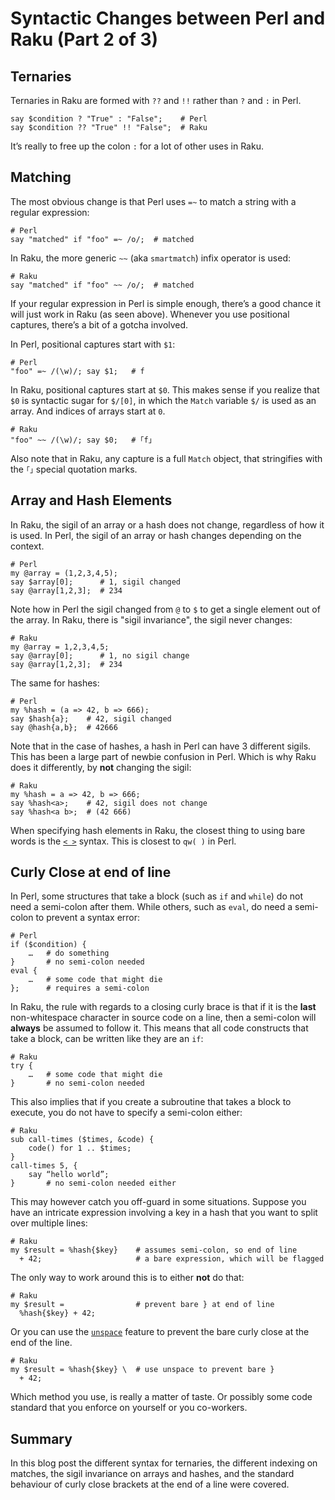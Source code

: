# Syntactic Changes between Perl and Raku (Part 2 of 3)

## Ternaries
Ternaries in Raku are formed with `??` and `!!` rather than `?` and `:` in Perl.
```
say $condition ? "True" : "False";    # Perl
say $condition ?? "True" !! "False";  # Raku
```
It’s really to free up the colon `:` for a lot of other uses in Raku.

## Matching
The most obvious change is that Perl uses `=~` to match a string with a regular expression:
```
# Perl
say "matched" if "foo" =~ /o/;  # matched
```
In Raku, the more generic `~~` (aka `smartmatch`) infix operator is used:
```
# Raku
say "matched" if "foo" ~~ /o/;  # matched
```
If your regular expression in Perl is simple enough, there’s a good chance it will just work in Raku (as seen above).  Whenever you use positional captures, there’s a bit of a gotcha involved.

In Perl, positional captures start with `$1`:
```
# Perl
"foo" =~ /(\w)/; say $1;   # f
```
In Raku, positional captures start at `$0`.  This makes sense if you realize that `$0` is syntactic sugar for `$/[0]`, in which the `Match` variable `$/` is used as an array.  And indices of arrays start at `0`.
```
# Raku
"foo" ~~ /(\w)/; say $0;   # ｢f｣
```
Also note that in Raku, any capture is a full `Match` object, that stringifies with the `｢｣` special quotation marks.

## Array and Hash Elements
In Raku, the sigil of an array or a hash does not change, regardless of how it is used.  In Perl, the sigil of an array or hash changes depending on the context.
```
# Perl
my @array = (1,2,3,4,5);
say $array[0];      # 1, sigil changed
say @array[1,2,3];  # 234
```
Note how in Perl the sigil changed from `@` to `$` to get a single element out of the array.  In Raku, there is "sigil invariance", the sigil never changes:
```
# Raku
my @array = 1,2,3,4,5;
say @array[0];      # 1, no sigil change
say @array[1,2,3];  # 234
```
The same for hashes:
```
# Perl
my %hash = (a => 42, b => 666);
say $hash{a};    # 42, sigil changed
say @hash{a,b};  # 42666
```
Note that in the case of hashes, a hash in Perl can have 3 different sigils.  This has been a large part of newbie confusion in Perl.  Which is why Raku does it differently, by **not** changing the sigil:
```
# Raku
my %hash = a => 42, b => 666;
say %hash<a>;    # 42, sigil does not change
say %hash<a b>;  # (42 666)
```
When specifying hash elements in Raku, the closest thing to using bare words is the [`< >`](https://docs.raku.org/language/operators#term_%3C_%3E) syntax.  This is closest to `qw( )` in Perl.

## Curly Close at end of line
In Perl, some structures that take a block (such as `if` and `while`)  do not need a semi-colon after them.  While others, such as `eval`, do need a semi-colon to prevent a syntax error:
```
# Perl
if ($condition) {
    …   # do something
}       # no semi-colon needed
eval {
    …   # some code that might die
};      # requires a semi-colon
```
In Raku, the rule with regards to a closing curly brace is that if it is the **last** non-whitespace character in source code on a line, then a semi-colon will **always** be assumed to follow it.
This means that all code constructs that take a block, can be written like they are an `if`:
```
# Raku
try {
    …   # some code that might die
}       # no semi-colon needed
```
This also implies that if you create a subroutine that takes a block to execute, you do not have to specify a semi-colon either:
```
# Raku
sub call-times ($times, &code) {
    code() for 1 .. $times;
}
call-times 5, {
    say “hello world”;
}       # no semi-colon needed either
```
This may however catch you off-guard in some situations.  Suppose you have an intricate expression involving a key in a hash that you want to split over multiple lines:
```
# Raku
my $result = %hash{$key}    # assumes semi-colon, so end of line
  + 42;                     # a bare expression, which will be flagged
```
The only way to work around this is to either **not** do that:
```
# Raku
my $result =                # prevent bare } at end of line
  %hash{$key} + 42;
```
Or you can use the [`unspace`](https://docs.raku.org/language/syntax#Unspace) feature to prevent the bare curly close at the end of the line.
```
# Raku
my $result = %hash{$key} \  # use unspace to prevent bare }
  + 42;
```
Which method you use, is really a matter of taste.  Or possibly some code standard that you enforce on yourself or you co-workers.

## Summary

In this blog post the different syntax for ternaries, the different indexing on matches, the sigil invariance on arrays and hashes, and the standard behaviour of curly close brackets at the end of a line were covered.
